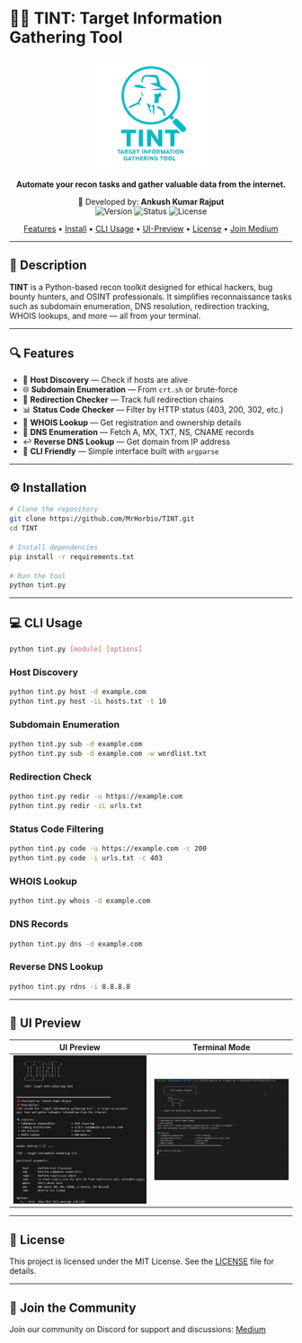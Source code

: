 # 🕵️‍♂️ TINT: Target Information Gathering Tool

<p align="center">
  <img src="https://github.com/MrHorbio/TINT/blob/main/TINT/static/banner.png" alt="TINT Banner" width="200px" />
</p>

<p align="center">
  <strong>Automate your recon tasks and gather valuable data from the internet.</strong>
</p>

<p align="center">
  📌 Developed by: <strong>Ankush Kumar Rajput</strong> <br>
  <img src="https://img.shields.io/badge/version-1.0-blue?style=flat-square" alt="Version">
  <img src="https://img.shields.io/badge/status-active-brightgreen?style=flat-square" alt="Status">
  <img src="https://img.shields.io/badge/license-MIT-yellow?style=flat-square" alt="License">
</p>

<p align="center">
  <a href="#-features">Features</a> •
  <a href="#️-installation">Install</a> •
  <a href="#-cli-usage">CLI Usage</a> •
  <a href="#-UI-Preview">UI-Preview</a> •
  <a href="#-license">License</a> •
  <a href="https://medium.com/@hrofficial62">Join Medium</a>
</p>


---

## 🧠 Description

**TINT** is a Python-based recon toolkit designed for ethical hackers, bug bounty hunters, and OSINT professionals. It simplifies reconnaissance tasks such as subdomain enumeration, DNS resolution, redirection tracking, WHOIS lookups, and more — all from your terminal.


---

## 🔍 Features

- 🧠 **Host Discovery** — Check if hosts are alive
- 🌐 **Subdomain Enumeration** — From `crt.sh` or brute-force
- 🔁 **Redirection Checker** — Track full redirection chains
- 📊 **Status Code Checker** — Filter by HTTP status (403, 200, 302, etc.)
- 📜 **WHOIS Lookup** — Get registration and ownership details
- 📡 **DNS Enumeration** — Fetch A, MX, TXT, NS, CNAME records
- ↩️ **Reverse DNS Lookup** — Get domain from IP address
- 🎯 **CLI Friendly** — Simple interface built with `argparse`


---

## ⚙️ Installation

```bash
# Clone the repository
git clone https://github.com/MrHorbio/TINT.git
cd TINT

# Install dependencies
pip install -r requirements.txt

# Run the tool
python tint.py
```


---

## 💻 CLI Usage

```bash
python tint.py [module] [options]
```


### Host Discovery

```bash
python tint.py host -d example.com
python tint.py host -iL hosts.txt -t 10
```


### Subdomain Enumeration

```bash 
python tint.py sub -d example.com
python tint.py sub -d example.com -w wordlist.txt
```


### Redirection Check

```bash
python tint.py redir -u https://example.com
python tint.py redir -iL urls.txt
```


### Status Code Filtering

```bash
python tint.py code -u https://example.com -c 200
python tint.py code -i urls.txt -c 403
```


### WHOIS Lookup

```bash
python tint.py whois -d example.com
```


### DNS Records

```bash
python tint.py dns -d example.com
```


### Reverse DNS Lookup

```bash
python tint.py rdns -i 8.8.8.8
```


---

## 📸 UI Preview

| UI Preview | Terminal Mode |
|------------|---------------|
| <img src="https://github.com/MrHorbio/TINT/blob/main/TINT/static/UI.png" width="400"/> | <img src="https://github.com/MrHorbio/TINT/blob/main/TINT/static/tuto.gif" width="400"/> |


---

## 📜 License

This project is licensed under the MIT License. See the [LICENSE](LICENSE) file for details.


---

## 🤝 Join the Community

Join our community on Discord for support and discussions: [Medium](https://medium.com/@hrofficial62)